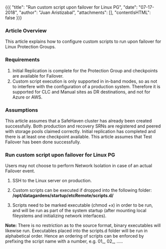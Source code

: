 {{{
  "title": "Run custom script upon failover for Linux PG",
  "date": "07-17-2018",
  "author": "Juan Aristizabal",
  "attachments": [],
  "contentIsHTML": false
}}}

### Article Overview
This article explains how to configure custom scripts to run upon failover for Linux Protection Groups.

### Requirements
1. Initial Replication is complete for the Protection Group and checkpoints are available for Failover.
2. Custom script execution is only supported in in-band modes, so as not to interfere with the configuration of a production system. Therefore it is supported for CLC and Manual sites as DR destinations, and not for Azure or AWS. 

### Assumptions
This article assumes that a SafeHaven cluster has already been created successfully. Both production and recovery SRNs are registered and peered with storage pools claimed correctly. Initial replication has completed and there is at least one checkpoint available. This article assumes that Test Failover has been done successfully.

### Run custom script upon failover for Linux PG
Users may not choose to perform Network Isolation in case of an actual Failover event.

1. SSH to the Linux server on production.

2. Custom scripts can be executed if dropped into the following folder: **/opt/datagardens/startup/etcRemote/scripts.d/**

3. Scripts need to be marked executable (chmod +x) in order to be run, and will be run as part of the system startup (after mounting local fileystems and initializing network interfaces).

**Note:** There is no restriction as to the source format, binary executables will likewise run. Executables placed into the scripts.d folder will be run in alphabetical order. Hence an ordering of scripts can be enforced by prefixing the script name with a number, e.g. 01_, 02_, .....
